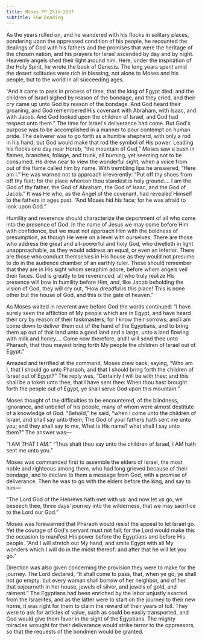 ```yaml
---
title: Moses PP 251b-253f
subtitle: EGW Reading
---
```


As the years rolled on, and he wandered with his flocks in solitary places, pondering upon the oppressed condition of his people, he recounted the dealings of God with his fathers and the promises that were the heritage of the chosen nation, and his prayers for Israel ascended by day and by night. Heavenly angels shed their light around him. Here, under the inspiration of the Holy Spirit, he wrote the book of Genesis. The long years spent amid the desert solitudes were rich in blessing, not alone to Moses and his people, but to the world in all succeeding ages.

“And it came to pass in process of time, that the king of Egypt died: and the children of Israel sighed by reason of the bondage, and they cried, and their cry came up unto God by reason of the bondage. And God heard their groaning, and God remembered His covenant with Abraham, with Isaac, and with Jacob. And God looked upon the children of Israel, and God had respect unto them.” The time for Israel's deliverance had come. But God's purpose was to be accomplished in a manner to pour contempt on human pride. The deliverer was to go forth as a humble shepherd, with only a rod in his hand; but God would make that rod the symbol of His power. Leading his flocks one day near Horeb, “the mountain of God,” Moses saw a bush in flames, branches, foliage, and trunk, all burning, yet seeming not to be consumed. He drew near to view the wonderful sight, when a voice from out of the flame called him by name. With trembling lips he answered, “Here am I.” He was warned not to approach irreverently: “Put off thy shoes from off thy feet; for the place whereon thou standest is holy ground.... I am the God of thy father, the God of Abraham, the God of Isaac, and the God of Jacob.” It was He who, as the Angel of the covenant, had revealed Himself to the fathers in ages past. “And Moses hid his face; for he was afraid to look upon God.”

Humility and reverence should characterize the deportment of all who come into the presence of God. In the name of Jesus we may come before Him with confidence, but we must not approach Him with the boldness of presumption, as though He were on a level with ourselves. There are those who address the great and all-powerful and holy God, who dwelleth in light unapproachable, as they would address an equal, or even an inferior. There are those who conduct themselves in His house as they would not presume to do in the audience chamber of an earthly ruler. These should remember that they are in His sight whom seraphim adore, before whom angels veil their faces. God is greatly to be reverenced; all who truly realize His presence will bow in humility before Him, and, like Jacob beholding the vision of God, they will cry out, “How dreadful is this place! This is none other but the house of God, and this is the gate of heaven.”

As Moses waited in reverent awe before God the words continued: “I have surely seen the affliction of My people which are in Egypt, and have heard their cry by reason of their taskmasters; for I know their sorrows; and I am come down to deliver them out of the hand of the Egyptians, and to bring them up out of that land unto a good land and a large, unto a land flowing with milk and honey.... Come now therefore, and I will send thee unto Pharaoh, that thou mayest bring forth My people the children of Israel out of Egypt.”

Amazed and terrified at the command, Moses drew back, saying, “Who am I, that I should go unto Pharaoh, and that I should bring forth the children of Israel out of Egypt?” The reply was, “Certainly I will be with thee; and this shall be a token unto thee, that I have sent thee: When thou hast brought forth the people out of Egypt, ye shall serve God upon this mountain.”

Moses thought of the difficulties to be encountered, of the blindness, ignorance, and unbelief of his people, many of whom were almost destitute of a knowledge of God. “Behold,” he said, “when I come unto the children of Israel, and shall say unto them, The God of your fathers hath sent me unto you; and they shall say to me, What is His name? what shall I say unto them?” The answer was—

“I AM THAT I AM.” “Thus shalt thou say unto the children of Israel, I AM hath sent me unto you.”

Moses was commanded first to assemble the elders of Israel, the most noble and righteous among them, who had long grieved because of their bondage, and to declare to them a message from God, with a promise of deliverance. Then he was to go with the elders before the king, and say to him—

“The Lord God of the Hebrews hath met with us: and now let us go, we beseech thee, three days’ journey into the wilderness, that we may sacrifice to the Lord our God.”

Moses was forewarned that Pharaoh would resist the appeal to let Israel go. Yet the courage of God's servant must not fail; for the Lord would make this the occasion to manifest His power before the Egyptians and before His people. “And I will stretch out My hand, and smite Egypt with all My wonders which I will do in the midst thereof: and after that he will let you go.”

Direction was also given concerning the provision they were to make for the journey. The Lord declared, “It shall come to pass, that, when ye go, ye shall not go empty: but every woman shall borrow of her neighbor, and of her that sojourneth in her house, jewels of silver, and jewels of gold, and raiment.” The Egyptians had been enriched by the labor unjustly exacted from the Israelites, and as the latter were to start on the journey to their new home, it was right for them to claim the reward of their years of toil. They were to ask for articles of value, such as could be easily transported, and God would give them favor in the sight of the Egyptians. The mighty miracles wrought for their deliverance would strike terror to the oppressors, so that the requests of the bondmen would be granted.